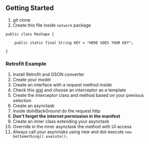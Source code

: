 ## Getting Started

1. git clone
2. Create this file inside `network` package

```
public class Mashape {

    public static final String KEY = "HERE GOES YOUR KEY";

}
```

### Retrofit Example

1. Install Retrofit and GSON converter
2. Create your model
3. Create an interface with a request method inside
4. Check this [gist](https://gist.github.com/cutiko/e8b75896ae12aff9fc580f33fb310e7e) and choose an interceptor as a template
5. Create the interceptor class and method based on your previous selection
6. Create an asynctask
7. Inside doInBackGround do the request http
8. **Don't forget the internet permission in the manifest**
9. Create an inner class extending your asynctask
10. Override in the inner asynctask the method with UI access
11. Always call your asynctaks using new and dot execute `new GetSomething().execute();`